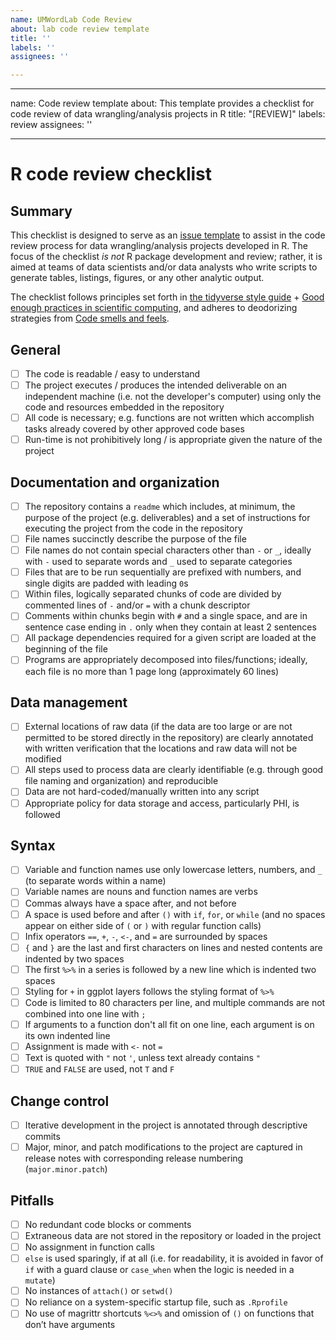 ```yaml
---
name: UMWordLab Code Review
about: lab code review template
title: ''
labels: ''
assignees: ''

---
```


---
name: Code review template
about: This template provides a checklist for code review of data wrangling/analysis
  projects in R
title: "[REVIEW]"
labels: review
assignees: ''

---

R code review checklist
===

Summary
---

This checklist is designed to serve as an [issue template](https://docs.github.com/en/communities/using-templates-to-encourage-useful-issues-and-pull-requests/configuring-issue-templates-for-your-repository) to assist in the code review process for data wrangling/analysis projects developed in R. The focus of the checklist _is not_ R package development and review; rather, it is aimed at teams of data scientists and/or data analysts who write scripts to generate tables, listings, figures, or any other analytic output.

The checklist follows principles set forth in [the tidyverse style guide](https://style.tidyverse.org/) + [Good enough practices in scientific computing](https://journals.plos.org/ploscompbiol/article?id=10.1371/journal.pcbi.1005510), and adheres to deodorizing strategies from [Code smells and feels](https://github.com/jennybc/code-smells-and-feels).

General
---

- [ ] The code is readable / easy to understand
- [ ] The project executes / produces the intended deliverable on an independent machine (i.e. not the developer's computer) using only the code and resources embedded in the repository
- [ ] All code is necessary; e.g. functions are not written which accomplish tasks already covered by other approved code bases
- [ ] Run-time is not prohibitively long / is appropriate given the nature of the project

Documentation and organization
---

- [ ] The repository contains a `readme` which includes, at minimum, the purpose of the project (e.g. deliverables) and a set of instructions for executing the project from the code in the repository
- [ ] File names succinctly describe the purpose of the file
- [ ] File names do not contain special characters other than `-` or `_`, ideally with `-` used to separate words and `_` used to separate categories
- [ ] Files that are to be run sequentially are prefixed with numbers, and single digits are padded with leading `0`s
- [ ] Within files, logically separated chunks of code are divided by commented lines of `-` and/or `=` with a chunk descriptor
- [ ] Comments within chunks begin with `#` and a single space, and are in sentence case ending in `.` only when they contain at least 2 sentences
- [ ] All package dependencies required for a given script are loaded at the beginning of the file
- [ ] Programs are appropriately decomposed into files/functions; ideally, each file is no more than 1 page long (approximately 60 lines)

Data management
---

- [ ] External locations of raw data (if the data are too large or are not permitted to be stored directly in the repository) are clearly annotated with written verification that the locations and raw data will not be modified
- [ ] All steps used to process data are clearly identifiable (e.g. through good file naming and organization) and reproducible
- [ ] Data are not hard-coded/manually written into any script
- [ ] Appropriate policy for data storage and access, particularly PHI, is followed

Syntax
---

- [ ] Variable and function names use only lowercase letters, numbers, and `_` (to separate words within a name)
- [ ] Variable names are nouns and function names are verbs
- [ ] Commas always have a space after, and not before
- [ ] A space is used before and after `()` with `if`, `for`, or `while` (and no spaces appear on either side of `(` or `)` with regular function calls)
- [ ] Infix operators `==`, `+`, `-`, `<-`, and `=` are surrounded by spaces
- [ ] `{` and `}` are the last and first characters on lines and nested contents are indented by two spaces
- [ ] The first `%>%` in a series is followed by a new line which is indented two spaces
- [ ] Styling for `+` in ggplot layers follows the styling format of `%>%`
- [ ] Code is limited to 80 characters per line, and multiple commands are not combined into one line with `;`
- [ ] If arguments to a function don't all fit on one line, each argument is on its own indented line
- [ ] Assignment is made with `<-` not `=`
- [ ] Text is quoted with `"` not `'`, unless text already contains `"`
- [ ] `TRUE` and `FALSE` are used, not `T` and `F`

Change control
---

- [ ] Iterative development in the project is annotated through descriptive commits
- [ ] Major, minor, and patch modifications to the project are captured in release notes with corresponding release numbering (`major.minor.patch`)

Pitfalls
---

- [ ] No redundant code blocks or comments
- [ ] Extraneous data are not stored in the repository or loaded in the project
- [ ] No assignment in function calls
- [ ] `else` is used sparingly, if at all (i.e. for readability, it is avoided in favor of `if` with a guard clause or `case_when` when the logic is needed in a `mutate`)
- [ ] No instances of `attach()` or `setwd()`
- [ ] No reliance on a system-specific startup file, such as `.Rprofile`
- [ ] No use of magrittr shortcuts `%<>%` and omission of `()` on functions that don’t have arguments
